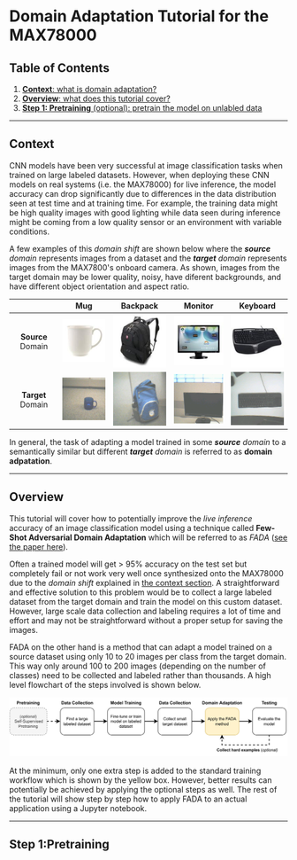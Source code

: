 # Domain Adaptation Tutorial for the MAX78000

## Table of Contents
1. [**Context**: what is domain adaptation?](#context)
2. [**Overview**: what does this tutorial cover?](#overview)
3. [**Step 1: Pretraining** (optional): pretrain the model on unlabled data](#step-1-pretraining)

---

## Context
CNN models have been very successful at image classification tasks when trained on large labeled datasets. However, when deploying these CNN models on real systems (i.e. the MAX78000) for live inference, the model accuracy can drop significantly due to differences in the data distribution seen at test time and at training time. For example, the training data might be high quality images with good lighting while data seen during inference might be coming from a low quality sensor or an environment with variable conditions.  

A few examples of this *domain shift* are shown below where the ***source** domain* represents images from a dataset and the ***target** domain* represents images from the MAX7800's onboard camera. As shown, images from the target domain may be lower quality, noisy, have diferent backgrounds, and have different object orientation and aspect ratio.

<center>

| | Mug | Backpack | Monitor | Keyboard |
| :----: | :----: | :----: | :----: | :----: |
| **Source** Domain | ![Dataset Mug](images/mug_source.jpg) | ![Dataset Backpack](images/backpack_source.jpg) | ![Dataset Monitor](images/monitor_source.jpg) | ![Dataset Keyboard](images/keyboard_source.jpg) |
| **Target** Domain | ![Camera Mug](images/mug_target.png) | ![Camera Backpack](images/backpack_target.png) | ![Camera Monitor](images/monitor_target.png) | ![Camera Keyboard](images/keyboard_target.png) |

</center>

In general, the task of adapting a model trained in some ***source** domain* to a semantically similar but different ***target** domain* is referred to as **domain adpatation**.

---

## Overview
This tutorial will cover how to potentially improve the *live inference* accuracy of an image classification model using a technique called **Few-Shot Adversarial Domain Adaptation** which will be referred to as *FADA* ([see the paper here](https://arxiv.org/pdf/1711.02536.pdf)).

Often a trained model will get > 95% accuracy on the test set but completely fail or not work very well once synthesized onto the MAX78000 due to the *domain shift* explained in [the context section](#context). A straightforward and effective solution to this problem would be to collect a large labeled dataset from the target domain and train the model on this custom dataset. However, large scale data collection and labeling requires a lot of time and effort and may not be straightforward without a proper setup for saving the images. 

FADA on the other hand is a method that can adapt a model trained on a source dataset using only 10 to 20 images per class from the target domain. This way only around 100 to 200 images (depending on the number of classes) need to be collected and labeled rather than thousands. A high level flowchart of the steps involved is shown below.

<center>

![High level overview](images/overview.svg)

</center>

At the minimum, only one extra step is added to the standard training workflow which is shown by the yellow box. However, better results can potentially be achieved by applying the optional steps as well. The rest of the tutorial will show step by step how to apply FADA to an actual application using a Jupyter notebook.

---

## Step 1:Pretraining